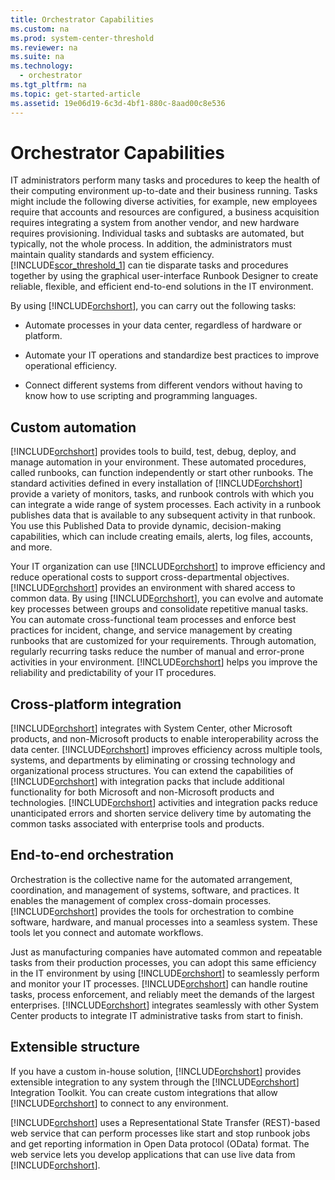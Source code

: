 ```yaml
---
title: Orchestrator Capabilities
ms.custom: na
ms.prod: system-center-threshold
ms.reviewer: na
ms.suite: na
ms.technology: 
  - orchestrator
ms.tgt_pltfrm: na
ms.topic: get-started-article
ms.assetid: 19e06d19-6c3d-4bf1-880c-8aad00c8e536
---
```

# Orchestrator Capabilities
IT administrators perform many tasks and procedures to keep the health of their computing environment up\-to\-date and their business running. Tasks might include the following diverse activities, for example, new employees require that accounts and resources are configured, a business acquisition requires integrating a system from another vendor, and new hardware requires provisioning. Individual tasks and subtasks are automated, but typically, not the whole process. In addition, the administrators must maintain quality standards and system efficiency. [!INCLUDE[scor_threshold_1](./Token/scor_threshold_1_md.md)] can tie disparate tasks and procedures together by using the graphical user\-interface Runbook Designer to create reliable, flexible, and efficient end\-to\-end solutions in the IT environment.

By using [!INCLUDE[orchshort](./Token/orchshort_md.md)], you can carry out the following tasks:

-   Automate processes in your data center, regardless of hardware or platform.

-   Automate your IT operations and standardize best practices to improve operational efficiency.

-   Connect different systems from different vendors without having to know how to use scripting and programming languages.

## Custom automation
[!INCLUDE[orchshort](./Token/orchshort_md.md)] provides tools to build, test, debug, deploy, and manage automation in your environment. These automated procedures, called runbooks, can function independently or start other runbooks. The standard activities defined in every installation of [!INCLUDE[orchshort](./Token/orchshort_md.md)] provide a variety of monitors, tasks, and runbook controls with which you can integrate a wide range of system processes. Each activity in a runbook publishes data that is available to any subsequent activity in that runbook. You use this Published Data to provide dynamic, decision\-making capabilities, which can include creating emails, alerts, log files, accounts, and more.

Your IT organization can use [!INCLUDE[orchshort](./Token/orchshort_md.md)] to improve efficiency and reduce operational costs to support cross\-departmental objectives. [!INCLUDE[orchshort](./Token/orchshort_md.md)] provides an environment with shared access to common data. By using [!INCLUDE[orchshort](./Token/orchshort_md.md)], you can evolve and automate key processes between groups and consolidate repetitive manual tasks. You can automate cross\-functional team processes and enforce best practices for incident, change, and service management by creating runbooks that are customized for your requirements. Through automation, regularly recurring tasks reduce the number of manual and error\-prone activities in your environment. [!INCLUDE[orchshort](./Token/orchshort_md.md)] helps you improve the reliability and predictability of your IT procedures.

## Cross\-platform integration
[!INCLUDE[orchshort](./Token/orchshort_md.md)] integrates with System Center, other Microsoft products, and non\-Microsoft products to enable interoperability across the data center. [!INCLUDE[orchshort](./Token/orchshort_md.md)] improves efficiency across multiple tools, systems, and departments by eliminating or crossing technology and organizational process structures. You can extend the capabilities of [!INCLUDE[orchshort](./Token/orchshort_md.md)] with integration packs that include additional functionality for both Microsoft and non\-Microsoft products and technologies. [!INCLUDE[orchshort](./Token/orchshort_md.md)] activities and integration packs reduce unanticipated errors and shorten service delivery time by automating the common tasks associated with enterprise tools and products.

## End\-to\-end orchestration
Orchestration is the collective name for the automated arrangement, coordination, and management of systems, software, and practices. It enables the management of complex cross\-domain processes. [!INCLUDE[orchshort](./Token/orchshort_md.md)] provides the tools for orchestration to combine software, hardware, and manual processes into a seamless system. These tools let you connect and automate workflows.

Just as manufacturing companies have automated common and repeatable tasks from their production processes, you can adopt this same efficiency in the IT environment by using [!INCLUDE[orchshort](./Token/orchshort_md.md)] to seamlessly perform and monitor your IT processes. [!INCLUDE[orchshort](./Token/orchshort_md.md)] can handle routine tasks, process enforcement, and reliably meet the demands of the largest enterprises. [!INCLUDE[orchshort](./Token/orchshort_md.md)] integrates seamlessly with other System Center products to integrate IT administrative tasks from start to finish.

## Extensible structure
If you have a custom in\-house solution, [!INCLUDE[orchshort](./Token/orchshort_md.md)] provides extensible integration to any system through the [!INCLUDE[orchshort](./Token/orchshort_md.md)] Integration Toolkit. You can create custom integrations that allow [!INCLUDE[orchshort](./Token/orchshort_md.md)] to connect to any environment.

[!INCLUDE[orchshort](./Token/orchshort_md.md)] uses a Representational State Transfer \(REST\)\-based web service that can perform processes like start and stop runbook jobs and get reporting information in Open Data protocol \(OData\) format. The web service lets you develop applications that can use live data from [!INCLUDE[orchshort](./Token/orchshort_md.md)].


